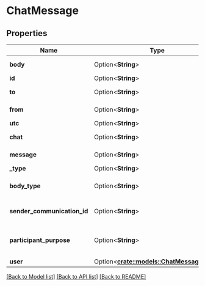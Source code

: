# ChatMessage

## Properties

Name | Type | Description | Notes
------------ | ------------- | ------------- | -------------
**body** | Option<**String**> | The message body | [optional]
**id** | Option<**String**> |  | [optional]
**to** | Option<**String**> | The message recipient | [optional]
**from** | Option<**String**> | The message sender | [optional]
**utc** | Option<**String**> |  | [optional]
**chat** | Option<**String**> | The interaction id (if available) | [optional]
**message** | Option<**String**> | The message id | [optional]
**_type** | Option<**String**> |  | [optional]
**body_type** | Option<**String**> | Type of the message body (v2 chats only) | [optional]
**sender_communication_id** | Option<**String**> | Communication of sender (v2 chats only) | [optional]
**participant_purpose** | Option<**String**> | Participant purpose of sender (v2 chats only) | [optional]
**user** | Option<[**crate::models::ChatMessageUser**](ChatMessageUser.md)> |  | [optional]

[[Back to Model list]](../README.md#documentation-for-models) [[Back to API list]](../README.md#documentation-for-api-endpoints) [[Back to README]](../README.md)


